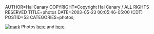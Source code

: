AUTHOR=Hal Canary
COPYRIGHT=Copyright Hal Canary / ALL RIGHTS RESERVED
TITLE=photos
DATE=2003-05-23 00:05:46-05:00 (CDT)
POSTID=53
CATEGORIES=photos;

[![mark](https://halcanary.org/photos/thumb/2003-05-17-devil-4.jpg)](https://halcanary.org/photos/2003-05-17-devil-4.jpg) Photos [here](https://halcanary.org/p/photo-2003-03-00/) and [here](https://halcanary.org/p/photo-2003-05-00/).
